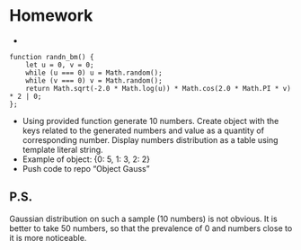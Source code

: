 # Homework
*
```
function randn_bm() {  
    let u = 0, v = 0;  
    while (u === 0) u = Math.random();  
    while (v === 0) v = Math.random();  
    return Math.sqrt(-2.0 * Math.log(u)) * Math.cos(2.0 * Math.PI * v) * 2 | 0;
}; 
```
* Using provided function generate 10 numbers. Create object with the keys related to the generated numbers and value as a quantity of corresponding number. Display numbers distribution as a table using template literal string.
* Example of object: {0: 5, 1: 3, 2: 2}
* Push code to repo “Object Gauss”
## P.S.
Gaussian distribution on such a sample (10 numbers) is not obvious. It is better to take 50 numbers, so that the prevalence of 0 and numbers close to it is more noticeable.
